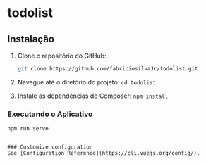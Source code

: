 # todolist

## Instalação
1. Clone o repositório do GitHub:

   ```bash
   git clone https://github.com/fabriciosilvaJr/todolist.git
   
2. Navegue até o diretório do projeto:
    `cd todolist`


3. Instale as dependências do Composer:
   `npm install`


### Executando o Aplicativo
```
npm run serve
```


```

### Customize configuration
See [Configuration Reference](https://cli.vuejs.org/config/).
